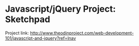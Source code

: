 # Javascript/jQuery Project: Sketchpad
Project link: http://www.theodinproject.com/web-development-101/javascript-and-jquery?ref=lnav